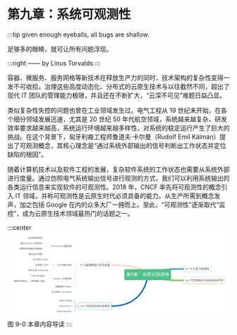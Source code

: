 # 第九章：系统可观测性
:::tip <a/>
given enough eyeballs, all bugs are shallow.

足够多的眼睛，就可让所有问题浮现。

:::right
—— by Linus Torvalds
:::

容器、微服务、服务网格等新技术在释放生产力的同时，技术架构的复杂性变得一发不可收拾。治理这些高度动态化、分布式的云原生技术与以往截然不同，超出了现代 IT 团队的管理能力极限，并且还在不断扩大，“云深不可见”难题日益凸显。

类似复杂性失控的问题也曾在工业领域发生过。电气工程从 19 世纪末开始，在各个细分领域发展迅速，尤其是 20 世纪 50 年代航空领域，系统越来越复杂、研发效率要求越来越高，系统运行环境越来越多样性，对系统的稳定运行产生了巨大的挑战。在这个背景下，匈牙利裔工程师鲁道夫·卡尔曼（Rudolf Emil Kálmán）提出了可观测概念，其核心理念是“通过系统外部输出的信号判断出工作状态并定位缺陷的根因”。

随着计算机技术以及软件工程的发展，复杂软件系统的工作状态也需要从系统外部进行度量。通过仿照电气系统输出信号进行观测的方式，我们可以利用系统输出的各类运行信息来实现软件的可观测性。2018 年，CNCF 率先将可观测性的概念引入 IT 领域，并称可观测性是云原生时代必须具备的能力。从生产所需到概念发声，加之包括 Google 在内的众多大厂一拥而上。至此，“可观测性”逐渐取代“监控”，成为云原生技术领域最热门的话题之一。

:::center
  ![](../assets/observability.png)<br/>
  图 9-0 本章内容导读
:::

